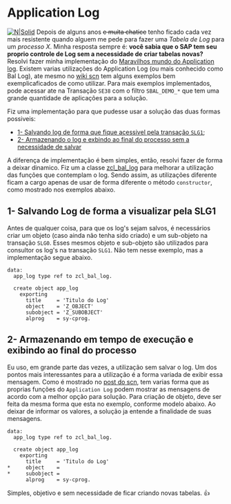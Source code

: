 # Application Log

[![N|Solid](https://wiki.scn.sap.com/wiki/download/attachments/1710/ABAP%20Development.png?version=1&modificationDate=1446673897000&api=v2)](https://www.sap.com/brazil/developer.html)
Depois de alguns anos ~~e muita chatice~~ tenho ficado cada vez mais resistente quando alguem me pede para fazer uma _Tabela de Log_ para um _processo X_. Minha resposta sempre é: **você sabia que o SAP tem seu proprio controle de Log sem a necessidade de criar tabelas novas?**
Resolvi fazer minha implementação do [Maravilhos mundo do Application log](https://abapinho.com/2009/09/application-log/). Existem varias utilizações do Application Log (ou mais conhecido como Bal Log), ate mesmo no [wiki scn](https://wiki.scn.sap.com/wiki/display/Snippets/Using+Application+Log) tem alguns exemplos bem exemplicaficados de como utilizar. Para mais exemplos implementados, pode acessar ate na Transação `SE38` com o filtro `SBAL_DEMO_*` que tem uma grande quantidade de aplicações para a solução.

Fiz uma implementação para que pudesse usar a solução das duas formas possiveis:
* [1- Salvando log de forma que fique acessivel pela transação `SLG1`](#1--salvando-log-de-forma-a-visualizar-pela-slg1);
* [2- Armazenando o log e exbindo ao final do processo sem a necessidade de salvar](#2--armazenando-em-tempo-de-execu%C3%A7%C3%A3o-e-exibindo-ao-final-do-processo)

A diferença de implementação é bem simples, então, resolvi fazer de forma a deixar dinamico. Fiz um a classe [zcl_bal_log](https://github.com/edmilson-nascimento/Application-log-SAP-ABAP/blob/master/zcl_bal_log.abap) para melhorar a utilização das funções que contemplam o log. Sendo assim, as utilizações diferente ficam a cargo apenas de usar de forma diferente o método `constructor`, como mostrado nos exemplos abaixo.

## 1- Salvando Log de forma a visualizar pela SLG1 ##
Antes de qualquer coisa, para que os log's sejam salvos, é necessários criar um objeto (caso ainda não tenha sido criado) e um sub-objeto na transação `SLG0`. Esses mesmos objeto e sub-objeto são utilizados para consultor os log's na transação `SLG1`. Não tem nesse exemplo, mas a implementação segue abaixo.
```abap
data:
  app_log type ref to zcl_bal_log.

  create object app_log
    exporting
      title     = 'Titulo do Log'
      object    = 'Z_OBJECT'
      subobject = 'Z_SUBOBJECT'
      alprog    = sy-cprog.
```
## 2- Armazenando em tempo de execução e exibindo ao final do processo ##
Eu uso, em grande parte das vezes, a utilização sem salvar o log. Um dos pontos mais interessantes para a utilização é a forma variada de exibir essa mensagem. Como é mostrado no [post do scn](), tem varias forma que as proprias funções do `Application Log` podem mostrar as mensagens de acordo com a melhor opção para solução. 
Para criação de objeto, deve ser feita da mesma forma que esta no exemplo, conforme modelo abaixo. Ao deixar de informar os valores, a solução ja entende a finalidade de suas mensagens.
```abap
data:
  app_log type ref to zcl_bal_log.

  create object app_log
    exporting
      title     = 'Titulo do Log'
*     object    = 
*     subobject = 
      alprog    = sy-cprog.
```
Simples, objetivo e sem necessidade de ficar criando novas tabelas. :+1:
